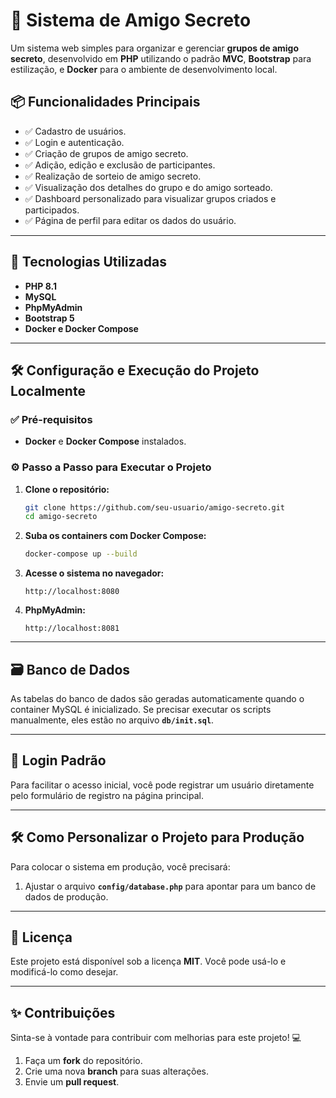 
# 🎁 Sistema de Amigo Secreto

Um sistema web simples para organizar e gerenciar **grupos de amigo secreto**, desenvolvido em **PHP** utilizando o padrão **MVC**, **Bootstrap** para estilização, e **Docker** para o ambiente de desenvolvimento local.

## 📦 **Funcionalidades Principais**

- ✅ Cadastro de usuários.
- ✅ Login e autenticação.
- ✅ Criação de grupos de amigo secreto.
- ✅ Adição, edição e exclusão de participantes.
- ✅ Realização de sorteio de amigo secreto.
- ✅ Visualização dos detalhes do grupo e do amigo sorteado.
- ✅ Dashboard personalizado para visualizar grupos criados e participados.
- ✅ Página de perfil para editar os dados do usuário.

---

## 🚀 **Tecnologias Utilizadas**

- **PHP 8.1**
- **MySQL**
- **PhpMyAdmin**
- **Bootstrap 5**
- **Docker e Docker Compose**

---

## 🛠️ **Configuração e Execução do Projeto Localmente**

### ✅ **Pré-requisitos**

- **Docker** e **Docker Compose** instalados.

### ⚙️ **Passo a Passo para Executar o Projeto**

1. **Clone o repositório:**

   ```bash
   git clone https://github.com/seu-usuario/amigo-secreto.git
   cd amigo-secreto
   ```

2. **Suba os containers com Docker Compose:**

   ```bash
   docker-compose up --build
   ```

3. **Acesse o sistema no navegador:**

   ```text
   http://localhost:8080
   ```

4. **PhpMyAdmin:**

   ```text
   http://localhost:8081
   ```

---

## 🗃️ **Banco de Dados**

As tabelas do banco de dados são geradas automaticamente quando o container MySQL é inicializado. Se precisar executar os scripts manualmente, eles estão no arquivo **`db/init.sql`**.

---

## 🔐 **Login Padrão**

Para facilitar o acesso inicial, você pode registrar um usuário diretamente pelo formulário de registro na página principal.

---

## 🛠️ **Como Personalizar o Projeto para Produção**

Para colocar o sistema em produção, você precisará:

1. Ajustar o arquivo **`config/database.php`** para apontar para um banco de dados de produção.

---

## 📜 **Licença**

Este projeto está disponível sob a licença **MIT**. Você pode usá-lo e modificá-lo como desejar.

---

## ✨ **Contribuições**

Sinta-se à vontade para contribuir com melhorias para este projeto! 💻

1. Faça um **fork** do repositório.
2. Crie uma nova **branch** para suas alterações.
3. Envie um **pull request**.
